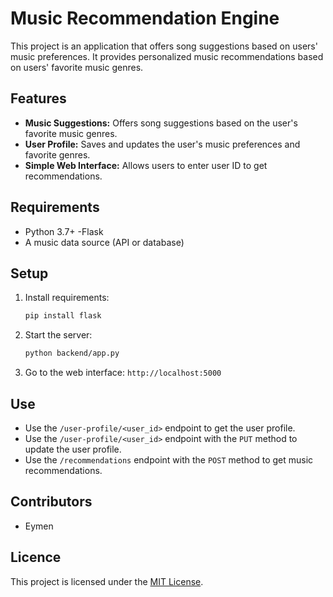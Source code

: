 # Music Recommendation Engine

This project is an application that offers song suggestions based on users' music preferences. It provides personalized music recommendations based on users' favorite music genres.

## Features

- **Music Suggestions:** Offers song suggestions based on the user's favorite music genres.
- **User Profile:** Saves and updates the user's music preferences and favorite genres.
- **Simple Web Interface:** Allows users to enter user ID to get recommendations.

## Requirements

- Python 3.7+
-Flask
- A music data source (API or database)

## Setup

1. Install requirements:
    ```bash
    pip install flask
    ```

2. Start the server:
    ```bash
    python backend/app.py
    ```

3. Go to the web interface: `http://localhost:5000`

## Use

- Use the `/user-profile/<user_id>` endpoint to get the user profile.
- Use the `/user-profile/<user_id>` endpoint with the `PUT` method to update the user profile.
- Use the `/recommendations` endpoint with the `POST` method to get music recommendations.

## Contributors

- Eymen

## Licence

This project is licensed under the [MIT License](LICENSE).
